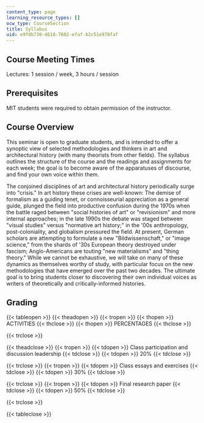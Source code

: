 ```yaml
---
content_type: page
learning_resource_types: []
ocw_type: CourseSection
title: Syllabus
uid: e9fdb730-d618-7602-efaf-b2c51e976faf
---
```


Course Meeting Times
--------------------

Lectures: 1 session / week, 3 hours / session

Prerequisites
-------------

MIT students were required to obtain permission of the instructor.

Course Overview
---------------

This seminar is open to graduate students, and is intended to offer a synoptic view of selected methodologies and thinkers in art and architectural history (with many theorists from other fields). The syllabus outlines the structure of the course and the readings and assignments for each week; the goal is to become aware of the apparatuses of discourse, and find your own voice within them.

The conjoined disciplines of art and architectural history periodically surge into "crisis." In art history these crises are well-known: The demise of formalism as a guiding tenet, or connoisseurial appreciation as a general guide, plunged the field into productive confusion during the 1970s when the battle raged between "social histories of art" or "revisionism" and more internal approaches; in the late 1990s the debate was staged between "visual studies" versus "normative art history;" in the '00s anthropology, post-coloniality, and globalism pressured the field. At present, German scholars are attempting to formulate a new "Bildwissenschaft," or "image science," from the shards of '30s European theory destroyed under fascism; Anglo-Americans are touting "new materialisms" and "thing theory." While we cannot be exhaustive, we will take on many of these dynamics as themselves worthy of study, with particular focus on the new methodologies that have emerged over the past two decades. The ultimate goal is to bring students closer to discovering their own individual voices as writers of theoretically and critically-informed histories.

Grading
-------

{{< tableopen >}}
{{< theadopen >}}
{{< tropen >}}
{{< thopen >}}
ACTIVITIES
{{< thclose >}}
{{< thopen >}}
PERCENTAGES
{{< thclose >}}

{{< trclose >}}

{{< theadclose >}}
{{< tropen >}}
{{< tdopen >}}
Class participation and discussion leadership
{{< tdclose >}}
{{< tdopen >}}
20%
{{< tdclose >}}

{{< trclose >}}
{{< tropen >}}
{{< tdopen >}}
Class essays and exercises
{{< tdclose >}}
{{< tdopen >}}
30%
{{< tdclose >}}

{{< trclose >}}
{{< tropen >}}
{{< tdopen >}}
Final research paper
{{< tdclose >}}
{{< tdopen >}}
50%
{{< tdclose >}}

{{< trclose >}}

{{< tableclose >}}